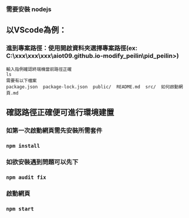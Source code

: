 ### 需要安裝 nodejs

## 以VScode為例：
### 進到專案路徑：使用開啟資料夾選擇專案路徑(ex: C:\xxx\xxx\xxx\aiot09.github.io-modify_peilin\pid_peilin>)

```
輸入指例確認終端機當前路徑正確
ls
需要有以下檔案
package.json  package-lock.json  public/  README.md  src/  如何啟動網頁.md

```
## 確認路徑正確便可進行環境建置
### 如第一次啟動網頁需先安裝所需套件
### `npm install`

### 如欲安裝遇到問題可以先下
### `npm audit fix`

### 啟動網頁
### `npm start`